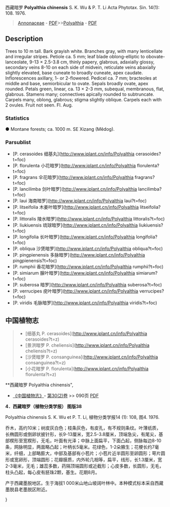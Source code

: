 西藏暗罗 **Polyalthia chinensis** S. K. Wu & P. T. Li Acta Phytotax. Sin. 14(1): 108. 1976.

> [Annonaceae](http://www.iplant.cn/info/Annonaceae?t=foc) - [PDF](http://www.iplant.cn/foc/pdf/Annonaceae.pdf)>>[Polyalthia](http://www.iplant.cn/info/Polyalthia?t=foc) - [PDF](http://www.iplant.cn/foc/pdf/Polyalthia.pdf)

## Description

Trees to 10 m tall. Bark grayish white. Branches gray, with many lenticellate and irregular stripes. Petiole ca. 5 mm; leaf blade oblong-elliptic to obovate-lanceolate, 9-13 × 2.5-3.8 cm, thinly papery, glabrous, adaxially glossy, secondary veins 8-10 on each side of midvein, reticulate veins abaxially slightly elevated, base cuneate to broadly cuneate, apex caudate. Inflorescences axillary, 1- or 2-flowered. Pedicel ca. 7 mm; bracteoles at middle and base, semiorbicular to ovate. Sepals broadly ovate, apex rounded. Petals green, linear, ca. 13 × 2-3 mm, subequal, membranous, flat, glabrous. Stamens many; connectives apically rounded to subtruncate. Carpels many, oblong, glabrous; stigma slightly oblique. Carpels each with 2 ovules. Fruit not seen. Fl. Aug.

### Statistics
● Montane forests; ca. 1000 m. SE Xizang (Mêdog).

### Parsublist

* [P.  cerasoides  细基丸](http://www.iplant.cn/info/Polyalthia cerasoides?t=foc)
* [P.  florulenta  小花暗罗](http://www.iplant.cn/info/Polyalthia florulenta?t=foc)
* [P.  fragrans  伞花暗罗](http://www.iplant.cn/info/Polyalthia fragrans?t=foc)
* [P.  lancilimba  剑叶暗罗](http://www.iplant.cn/info/Polyalthia lancilimba?t=foc)
* [P.  laui  海南暗罗](http://www.iplant.cn/info/Polyalthia laui?t=foc)
* [P.  litseifolia  木姜叶暗罗](http://www.iplant.cn/info/Polyalthia litseifolia?t=foc)
* [P.  littoralis  陵水暗罗](http://www.iplant.cn/info/Polyalthia littoralis?t=foc)
* [P.  liukiuensis  琉球暗罗](http://www.iplant.cn/info/Polyalthia liukiuensis?t=foc)
* [P.  longifolia  长叶暗罗](http://www.iplant.cn/info/Polyalthia longifolia?t=foc)
* [P.  obliqua  沙煲暗罗](http://www.iplant.cn/info/Polyalthia obliqua?t=foc)
* [P.  pingpienensis  多脉暗罗](http://www.iplant.cn/info/Polyalthia pingpienensis?t=foc)
* [P.  rumphii  香花暗罗](http://www.iplant.cn/info/Polyalthia rumphii?t=foc)
* [P.  simiarum  腺叶暗罗](http://www.iplant.cn/info/Polyalthia simiarum?t=foc)
* [P.  suberosa  暗罗](http://www.iplant.cn/info/Polyalthia suberosa?t=foc)
* [P.  verrucipes  疣叶暗罗](http://www.iplant.cn/info/Polyalthia verrucipes?t=foc)
* [P.  viridis  毛脉暗罗](http://www.iplant.cn/info/Polyalthia viridis?t=foc)

## 中国植物志

> * [细基丸  P.  cerasoides](http://www.iplant.cn/info/Polyalthia cerasoides?t=z)
> * [景洪暗罗  P.  cheliensis](http://www.iplant.cn/info/Polyalthia cheliensis?t=z)
> * [沙煲暗罗  P.  consanguinea](http://www.iplant.cn/info/Polyalthia consanguinea?t=z)
> * [小花暗罗  P.  florulenta](http://www.iplant.cn/info/Polyalthia florulenta?t=z)

**西藏暗罗 Polyalthia chinensis",

* [《中国植物志》](http://www.iplant.cn/frps)- [第30(2)卷](http://www.iplant.cn/frps/vol/30(2)) >> 090页 [PDF](http://www.iplant.cn/frps/pdf/30(2)/090.pdf)

**4．西藏暗罗（植物分类学报） 图版38**

Polyalthia chinensis S. K. Wu et P. T. Li, 植物分类学报14 (1): 108, 图4. 1976.

乔木，高约10米；树皮灰白色；枝条灰色，有皮孔，有不规则条纹。叶薄纸质，长椭圆形或倒卵状披针形，长9-13厘米，宽2.5-3.8厘米，顶端急尖，有尾尖，基部楔形至宽楔形，无毛，叶面有光泽；中脉上面扁平，下面凸起，侧脉每边8-10条，网脉明显，两面略凸起；叶柄长5毫米。花绿色，1-2朵腋生；花梗长约7毫米，纤细，上部略膨大，中部及基部有小苞片；小苞片近半圆形至卵圆形；萼片圆形或宽卵形，顶端圆形；花瓣膜质，内外轮几相等，扁平，线形，长1.3厘米，宽2-3毫米，无毛；雄蕊多数，药隔顶端圆形或近截形；心皮多数，长圆形，无毛，柱头凸起，每心皮有胚珠2颗，基生。花期8月。

产于西藏墨脱地区。生于海拔1 000米山地山坡阔叶林中。本种模式标本采自西藏墨脱县老墨脱区附近。

}